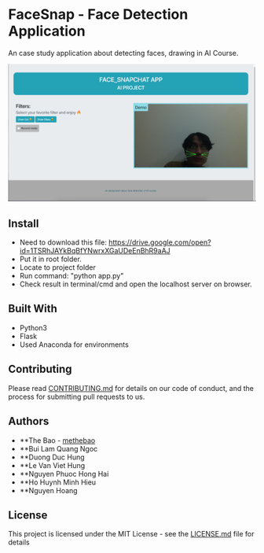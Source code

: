 # FaceSnap - Face Detection Application

An case study application about detecting faces, drawing in AI Course.

![Alt text](demo-image.png?raw=true "Title")

## Install

- Need to download this file: https://drive.google.com/open?id=1TSRhJAYkBqBfYNwrxXGaUDeEnBhR9aAJ
- Put it in root folder.
- Locate to project folder
- Run command: "python app.py"
- Check result in terminal/cmd and open the localhost server on browser.

## Built With

- Python3
- Flask
- Used Anaconda for environments

## Contributing

Please read [CONTRIBUTING.md](https://gist.github.com/PurpleBooth/b24679402957c63ec426) for details on our code of conduct, and the process for submitting pull requests to us.

## Authors

- \*\*The Bao - [methebao](https://github.com/methebao)
- \*\*Bui Lam Quang Ngoc
- \*\*Duong Duc Hung
- \*\*Le Van Viet Hung
- \*\*Nguyen Phuoc Hong Hai
- \*\*Ho Huynh Minh Hieu
- \*\*Nguyen Hoang

## License

This project is licensed under the MIT License - see the [LICENSE.md](LICENSE.md) file for details
